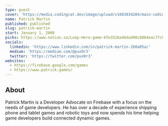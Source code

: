 ```yaml
---
type: guest
cover: 'https://media.codingcat.dev/image/upload/v1683034204/main-codingcatdev-photo/podcast-guest/pux0r3'
name: Patrick Martin
published: published
slug: patrick-martin
start: January 1, 2000
picks: https://www.notion.so/Loop-Hero-game-6fe351ba46da490c8864eac77c062b62, https://www.notion.so/Flutter-2-9cde50e363624c82be99e67a11cf4e2d
socials:
  linkedin: 'https://www.linkedin.com/in/patrick-martin-268a85a/'
  medium: 'https://medium.com/@pux0r3'
  twitter: 'https://twitter.com/pux0r3'
websites:
  - https://firebase.google.com/games
  - https://www.patrick.games/
---
```


## About

Patrick Martin is a Developer Advocate on Firebase with a focus on the needs of game developers. He has over a decade of experience shipping phone and tablet games and robotic toys and now spends his time helping game developers build connected dynamic games.
